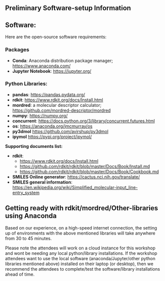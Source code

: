 ## Preliminary Software-setup Information 

## Software:

Here are the open-source software requirements: 

### **Packages**

* **Conda**: Anaconda distribution package manager; https://www.anaconda.com/
* **Jupyter Notebook**: https://jupyter.org/

### **Python Libraries:**

* **pandas**: https://pandas.pydata.org/ 
* **rdkit**: https://www.rdkit.org/docs/Install.html 
* **mordred**: a molecular descriptor calculator; https://github.com/mordred-descriptor/mordred 
* **numpy**: https://numpy.org/ 
* **concurrent**: https://docs.python.org/3/library/concurrent.futures.html 
* **os**: https://anaconda.org/jmcmurray/os
* **py3dmol** https://github.com/avirshup/py3dmol
* **ipymol** https://pypi.org/project/ipymol/

**Supporting documents list:**

* **rdkit**: 
    - https://www.rdkit.org/docs/Install.html <br>
    - https://github.com/rdkit/rdkit/blob/master/Docs/Book/Install.md
    - https://github.com/rdkit/rdkit/blob/master/Docs/Book/Cookbook.md <br>
* **SMILES Online generator**: https://cactus.nci.nih.gov/translate/<br>
* **SMILES general information**: https://en.wikipedia.org/wiki/Simplified_molecular-input_line-entry_system <br>

## Getting ready with rdkit/mordred/Other-libraries using Anaconda

Based on our experience, on a high-speed internet connection, the setting up of environments with the above mentioned libraries will 
take anywhere from 30 to 45 minutes. 

Please note the attendees will work on a cloud instance for this workshop and wont be needing any 
local python/library installations. If the workshop attendees want to use the local software (anaconda/Jupyter/other python libraries mentioned above) installed on their laptop (or desktop), then we recommend the attendees to complete/test the software/library installations ahead of time.